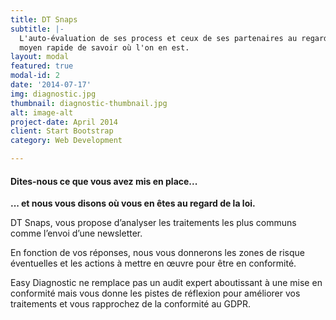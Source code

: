 ```yaml
---
title: DT Snaps
subtitle: |-
  L'auto-évaluation de ses process et ceux de ses partenaires au regard de la loi. Un
  moyen rapide de savoir où l'on en est.
layout: modal
featured: true
modal-id: 2
date: '2014-07-17'
img: diagnostic.jpg
thumbnail: diagnostic-thumbnail.jpg
alt: image-alt
project-date: April 2014
client: Start Bootstrap
category: Web Development

---
```


#### Dites-nous ce que vous avez mis en place...

__... et nous vous disons où vous en êtes au regard de la loi.__

DT Snaps, vous propose d’analyser les traitements les plus communs
comme l’envoi d’une newsletter.

En fonction de vos réponses, nous vous
donnerons les zones de risque éventuelles et les actions à mettre en œuvre
pour être en conformité.

Easy Diagnostic ne remplace pas un audit expert aboutissant à une mise en
conformité mais vous donne les pistes de réflexion pour améliorer vos
traitements et vous rapprochez de la conformité au GDPR.

